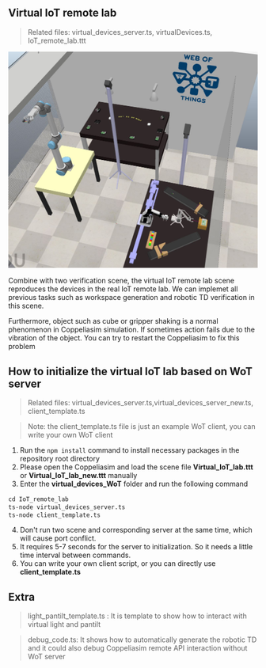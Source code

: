 ## Virtual IoT remote lab  

>Related files: virtual_devices_server.ts, virtualDevices.ts, IoT_remote_lab.ttt  

<img src="../Picture folder/IoT remote lab.JPG" width="600">

Combine with two verification scene, the virtual IoT remote lab scene reproduces the devices in the real IoT remote lab. We can implemet all previous tasks such as workspace generation and robotic TD verification in this scene. 

Furthermore, object such as cube or gripper shaking is a normal phenomenon in Coppeliasim simulation. If sometimes action fails due to the vibration of the object. You can try to restart the Coppeliasim to fix this problem

## How to initialize the virtual IoT lab based on WoT server

>Related files: virtual_devices_server.ts,virtual_devices_server_new.ts, client_template.ts

>Note: the client_template.ts file is just an example WoT client, you can write your own WoT client

1. Run the ```npm install``` command to install necessary packages in the repository root directory
2. Please open the Coppeliasim and load the scene file **Virtual_IoT_lab.ttt** or **Virtual_IoT_lab_new.ttt** manually
3. Enter the **virtual_devices_WoT** folder and run the following command

```
cd IoT_remote_lab
ts-node virtual_devices_server.ts
ts-node client_template.ts
```

4. Don't run two scene and corresponding server at the same time, which will cause port conflict.
5. It requires 5-7 seconds for the server to initialization. So it needs a little time interval between commands.
6. You can write your own client script, or you can directly use **client_template.ts** 

## Extra

>light_pantilt_template.ts : It is template to show how to interact with virtual light and pantilt

>debug_code.ts: It shows how to automatically generate the robotic TD and it could also debug Coppeliasim remote API interaction without WoT server